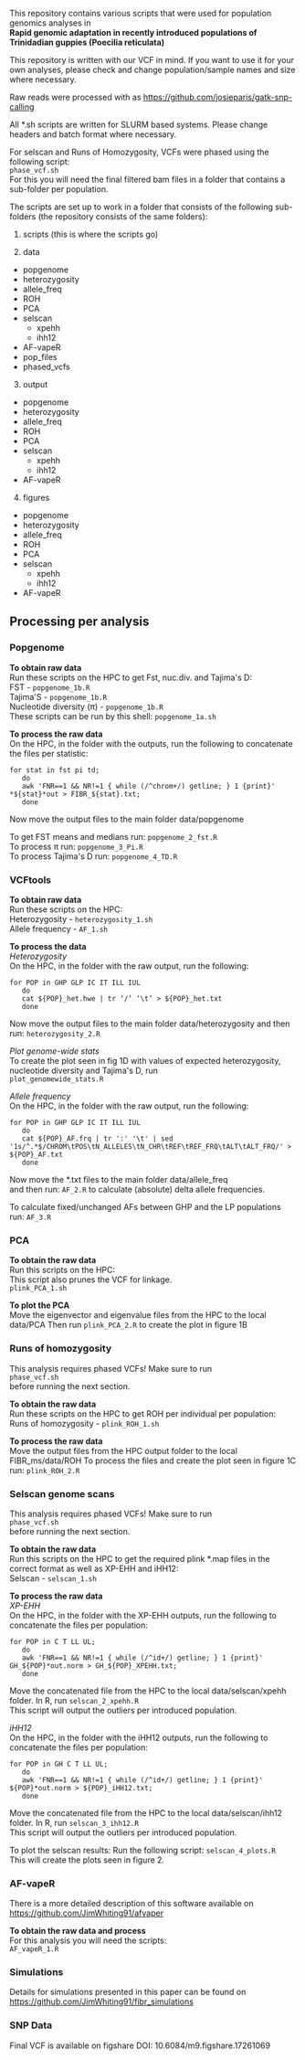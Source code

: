 This repository contains various scripts that were used for population genomics analyses in  
**Rapid genomic adaptation in recently introduced populations of Trinidadian guppies (Poecilia reticulata)**  

This repository is written with our VCF in mind. If you want to use it for your own analyses, please check and change population/sample names and size where necessary.  

Raw reads were processed with as https://github.com/josieparis/gatk-snp-calling

All \*.sh scripts are written for SLURM based systems. Please change headers and batch format where necessary.

For selscan and Runs of Homozygosity, VCFs were phased using the following script:  
```phase_vcf.sh```  
For this you will need the final filtered bam files in a folder that contains a sub-folder per population.  

The scripts are set up to work in a folder that consists of the following sub-folders (the repository consists of the same folders):
 1. scripts (this is where the scripts go)  

 2. data  
  - popgenome  
  - heterozygosity  
  - allele_freq  
  - ROH  
  - PCA  
  - selscan  
    - xpehh  
    - ihh12  
  - AF-vapeR  
  - pop_files  
  - phased_vcfs  

 3. output  
  - popgenome  
  - heterozygosity  
  - allele_freq  
  - ROH  
  - PCA  
  - selscan  
    - xpehh  
    - ihh12 
  - AF-vapeR  
    
 4. figures  
  - popgenome  
  - heterozygosity  
  - allele_freq  
  - ROH  
  - PCA  
  - selscan  
    - xpehh  
    - ihh12 
  - AF-vapeR  

## Processing per analysis  
### Popgenome  
**To obtain raw data**  
Run these scripts on the HPC to get Fst, nuc.div. and Tajima's D:  
FST - ```popgenome_1b.R```  
Tajima'S - ```popgenome_1b.R```  
Nucleotide diversity (π) - ```popgenome_1b.R```  
These scripts can be run by this shell:  ```popgenome_1a.sh```  

**To process the raw data**  
On the HPC, in the folder with the outputs, run the following to concatenate the files per statistic:  
```
for stat in fst pi td; 
   do     
   awk 'FNR==1 && NR!=1 { while (/^chrom+/) getline; } 1 {print}' *${stat}*out > FIBR_${stat}.txt;
   done
```  
 Now move the output files to the main folder data/popgenome  
 
 To get FST means and medians run: ```popgenome_2_fst.R```  
 To process π run: ```popgenome_3_Pi.R```  
 To process Tajima's D run: ```popgenome_4_TD.R```  

### VCFtools  
**To obtain raw data**  
Run these scripts on the HPC:  
Heterozygosity - ```heterozygosity_1.sh```  
Allele frequency - ```AF_1.sh```  

**To process the data**  
*Heterozygosity*  
On the HPC, in the folder with the raw output, run the following:  
```
for POP in GHP GLP IC IT ILL IUL
   do
   cat ${POP}_het.hwe | tr ‘/’ ‘\t’ > ${POP}_het.txt
   done
```  
Now move the output files to the main folder data/heterozygosity 
and then run: ```heterozygosity_2.R```  

*Plot genome-wide stats*  
To create the plot seen in fig 1D with values of expected heterozygosity, nucleotide diversity and Tajima's D, run  
``` plot_genomewide_stats.R ```  

*Allele frequency*  
On the HPC, in the folder with the raw output, run the following:  
```
for POP in GHP GLP IC IT ILL IUL
   do
   cat ${POP}_AF.frq | tr ':' '\t' | sed '1s/^.*$/CHROM\tPOS\tN_ALLELES\tN_CHR\tREF\tREF_FRQ\tALT\tALT_FRQ/' > ${POP}_AF.txt
   done
```  
Now move the \*.txt files to the main folder data/allele_freq  
and then run: ```AF_2.R```  to calculate (absolute) delta allele frequencies.  

To calculate fixed/unchanged AFs between GHP and the LP populations run: ```AF_3.R```  


### PCA
**To obtain the raw data**  
Run this scripts on the HPC:  
This script also prunes the VCF for linkage.  
```plink_PCA_1.sh```  

**To plot the PCA**  
Move the eigenvector and eigenvalue files from the HPC to the local data/PCA
Then run ```plink_PCA_2.R``` to create the plot in figure 1B


### Runs of homozygosity
This analysis requires phased VCFs! Make sure to run  
```phase_vcf.sh```  
before running the next section.  

**To obtain the raw data**  
Run these scripts on the HPC to get ROH per individual per population:  
Runs of homozygosity - ```plink_ROH_1.sh```  

**To process the raw data**  
Move the output files from the HPC output folder to the local FIBR_ms/data/ROH
To process the files and create the plot seen in figure 1C run: ```plink_ROH_2.R``` 


### Selscan genome scans
This analysis requires phased VCFs! Make sure to run  
```phase_vcf.sh```  
before running the next section.  

**To obtain the raw data**  
Run this scripts on the HPC to get the required plink \*.map files in the correct format as well as XP-EHH and iHH12:  
Selscan - ```selscan_1.sh```  

**To process the raw data**  
*XP-EHH*  
On the HPC, in the folder with the XP-EHH outputs, run the following to concatenate the files per population:  
```
for POP in C T LL UL; 
   do     
   awk 'FNR==1 && NR!=1 { while (/^id+/) getline; } 1 {print}' GH_${POP}*out.norm > GH_${POP}_XPEHH.txt;
   done
 ```  
 
Move the concatenated file from the HPC to the local data/selscan/xpehh folder.
In R, run ```selscan_2_xpehh.R```  
This script will output the outliers per introduced population.  
 
*iHH12*  
On the HPC, in the folder with the iHH12 outputs, run the following to concatenate the files per population:  
```
for POP in GH C T LL UL; 
   do     
   awk 'FNR==1 && NR!=1 { while (/^id+/) getline; } 1 {print}' ${POP}*out.norm > ${POP}_iHH12.txt;
   done
 ```  
 
Move the concatenated file from the HPC to the local data/selscan/ihh12 folder.
In R, run ```selscan_3_ihh12.R```  
This script will output the outliers per introduced population.

To plot the selscan results:
Run the following script: ```selscan_4_plots.R```  
This will create the plots seen in figure 2.  


### AF-vapeR  
There is a more detailed description of this software available on https://github.com/JimWhiting91/afvaper

**To obtain the raw data and process**  
For this analysis you will need the scripts:  
```AF_vapeR_1.R```   
  
### Simulations
Details for simulations presented in this paper can be found on https://github.com/JimWhiting91/fibr_simulations

### SNP Data
Final VCF is available on figshare DOI: 10.6084/m9.figshare.17261069


